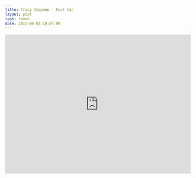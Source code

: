 ```yaml
---
title: Tracy Chapman - Fast Car
layout: post
tags: sound
date: 2011-06-03 10:04:00
---
```

<iframe width="603" height="452" src="https://www.youtube.com/embed/Orv_F2HV4gk" frameborder="0" allowfullscreen="true"></iframe>
